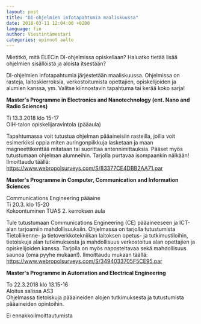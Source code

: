 ```yaml
---
layout: post
title: "DI-ohjelmien infotapahtumia maaliskuussa"
date: 2018-03-11 12:04:00 +0200
language: fin
author: Viestintämestari
categories: opinnot aalto
---
```

Mietitkö, mitä ELECin DI-ohjelmissa opiskellaan? Haluatko tietää lisää ohjelmien sisällöistä ja aloista itsestään?

DI-ohjelmien infotapahtumia järjestetään maaliskuussa. Ohjelmissa on rasteja, laitoskierroksia, verkostoitumista opettajien, opiskelijoiden ja alumien kanssa, ym. Valitse kiinnostavin tapahtuma tai kerää koko sarja!

**Master's Programme in Electronics and Nanotechnology (ent. Nano and Radio Sciences)**

Ti 13.3.2018 klo 15-17<br>
OIH-talon opiskelijaravintola (pääaula)

Tapahtumassa voit tutustua ohjelman pääaineisiin rasteilla, joilla voit esimerkiksi oppia miten auringonpilkkuja lasketaan ja maan magneettikenttää mitataan tai suorittaa antennimittauksia. Pääset myös tutustumaan ohjelman alumneihin. Tarjolla purtavaa isompaankin nälkään! Ilmoittaudu täällä: <https://www.webropolsurveys.com/S/83377CE4DBB2AA71.par>


**Master's Programme in Computer, Communication and Information Sciences**

Communications Engineering pääaine<br>
Ti 20.3. klo 15-20<br>
Kokoontuminen TUAS 2. kerroksen aula

Tule tutustumaan Communications Engineering (CE) pääaineeseen ja ICT-alan tarjoamiin mahdollisuuksiin. Ohjelmassa on tarjolla tutustumista Tietoliikenne- ja tietoverkkotekniikan laitoksen opetus- ja tutkimustiloihin, tietoiskuja alan tutkimuksesta ja mahdollisuus verkostoitua alan opettajien ja opiskelijoiden kanssa. Tarjolla on myös naposteltavaa sekä mahdollisuus saunoa (oma pyyhe mukaan!). Ilmoittaudu mukaan täällä: <https://www.webropolsurveys.com/S/3494033705F5CE95.par>
 

**Master's Programme in Automation and Electrical Engineering**

To 22.3.2018 klo 13.15-16<br>
Aloitus salissa AS3<br>
Ohjelmassa tietoiskuja pääaineiden alojen tutkimuksesta ja tutustumista pääaineiden opintoihin.

Ei ennakkoilmoittautumista